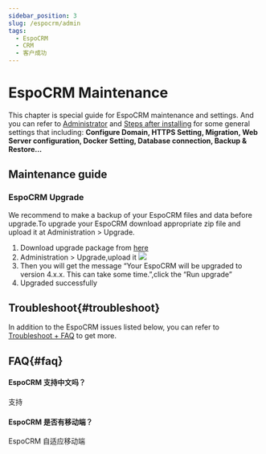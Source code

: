 ```yaml
---
sidebar_position: 3
slug: /espocrm/admin
tags:
  - EspoCRM
  - CRM
  - 客户成功
---
```


# EspoCRM Maintenance

This chapter is special guide for EspoCRM maintenance and settings. And you can refer to [Administrator](../administrator) and [Steps after installing](../install/setup) for some general settings that including: **Configure Domain, HTTPS Setting, Migration, Web Server configuration, Docker Setting, Database connection, Backup & Restore...**  

## Maintenance guide

### EspoCRM Upgrade

We recommend to make a backup of your EspoCRM files and data before upgrade.To upgrade your EspoCRM download appropriate zip file and upload it at Administration > Upgrade.

1. Download upgrade package from [here](https://www.espocrm.com/download/upgrades/)
2. Administration > Upgrade,upload it
   ![](http://libs.websoft9.com/Websoft9/DocsPicture/en/espocrm/EspoCRM-upgrade-websoft9.png)
3. Then you will get the message “Your EspoCRM will be upgraded to version 4.x.x. This can take some time.”,click the “Run upgrade”
4. Upgraded successfully

## Troubleshoot{#troubleshoot}

In addition to the EspoCRM issues listed below, you can refer to [Troubleshoot + FAQ](../troubleshoot) to get more.  

## FAQ{#faq}

#### EspoCRM 支持中文吗？

支持

#### EspoCRM 是否有移动端？

EspoCRM  自适应移动端

